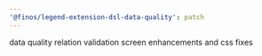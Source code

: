```yaml
---
'@finos/legend-extension-dsl-data-quality': patch
---
```


data quality relation validation screen enhancements and css fixes
